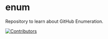 # enum
Repository to learn about GitHub Enumeration.



































































































































































































[![Contributors](https://img.shields.io/badge/Contributors-3-brightgreen)](https://github.com/EurydiceCorp/enum/graphs/contributors)
